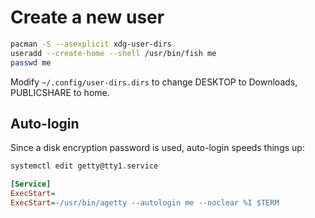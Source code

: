# Create a new user

```sh
pacman -S --asexplicit xdg-user-dirs
useradd --create-home --shell /usr/bin/fish me
passwd me
```

Modify `~/.config/user-dirs.dirs` to change DESKTOP to Downloads, PUBLICSHARE to home.


## Auto-login

Since a disk encryption password is used, auto-login speeds things up:

```sh
systemctl edit getty@tty1.service
```

```ini
[Service]
ExecStart=
ExecStart=-/usr/bin/agetty --autologin me --noclear %I $TERM
```
